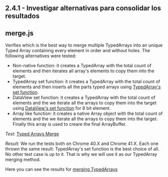 2.4.1 - Investigar alternativas para consolidar los resultados
-----------------------

**merge.js**
-----------------------

Verifies which is the best way to merge multiple TypedArrays into an unique Typed Array containing every element in order and without holes.
The following alternatives were tested:
* Non-native function: it creates a TypedArray with the total count of elements and then iterates all array's elements to copy them into the target.
* TypedArray set function: it creates a TypedArray with the total count of elements and then inserts all the parts typed arrays using [TypedArray's set function](https://developer.mozilla.org/en-US/docs/Web/JavaScript/Reference/Global_Objects/TypedArray/set).
* DataView set function: it creates a TypedArray with the total count of elements and the we iterate all the arrays to copy them into the target using [DataView's set function](https://developer.mozilla.org/en-US/docs/Web/JavaScript/Reference/Global_Objects/DataView) for 8 bit element.
* Array like function: it creates a native Array object with the total count of elements and the we iterate all the arrays to copy them into the target. Finally this array is used to creare the final ArrayBuffer.

*Test:* [Typed Arrays Merge](http://jsperf.com/typedarray-merge)

*Result:*
We run the tests both on Chrome 40.X and Chrome 41.X. Each one thrown the same result: TypedArray's set function is the best choice of all. No other test case is up to it. That is why we will use it as our TypedArray merging method.

Here you can see the results for [merging TypedArrays](./merge.png)
